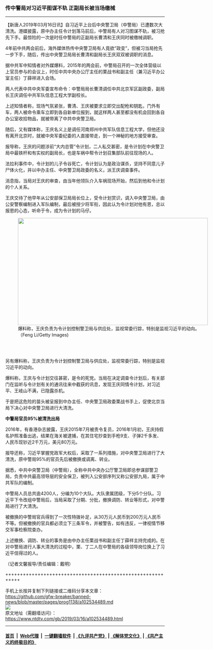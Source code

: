 ### 传中警局对习近平图谋不轨  正副局长被当场缴械
------------------------

<div class="post_content" itemprop="articleBody">
 <p>
  【新唐人2019年03月16日讯】自习近平上台后中央警卫局（中警局）已遭数次大清洗。港媒披露，原中办主任令计划落马前后，中警局有人对习图谋不轨，被习抢先下手。最惊险的一次是时任中警局的正副局长曹清和王庆同时被缴械调职。
 </p>
 <p>
  4年前中共两会前后，海外媒体热传中央警卫局有人竟欲“政变”，但被习当局抢先一步下手，随后，传出中央警卫局局长曹清和副局长王庆双双被调职的消息。
 </p>
 <p>
  据中共军中知情者对外媒爆料，2015年的两会前，中警局召开的一次全体营级以上官员参与的会议上，时任中共中央办公厅主任的栗战书和副主任（兼习近平办公室主任）丁薛祥进入会场。
 </p>
 <p>
  两人代表中共中央军委宣布命令：中警局局长曹清调任中共北京军区副政委，副局长王庆调任中共军队信息工程大学副校长。
 </p>
 <p>
  上述知情者称，现场气氛紧张，曹清、王庆被要求立即交出配枪和钥匙，门外有车，两人被命令乘车立即到各自新单位报到，就这样两人甚至都没有机会回到各自办公室收拾物品，就被带离了中共中央警卫局。
 </p>
 <p>
  随后，又有媒体称，王庆名义上是调任河南郑州中共军队信息工程大学，但他还没有离开北京时，就被中央军委纪委的人直接带走，到一个神秘的地方接受审查。
 </p>
 <p>
  报导称，王庆的问题涉前“大内总管”令计划，二人私交甚密，是令计划在中央警卫局中最铁杆和有实权的副局长，也是车祸中帮令计划召集部队前往现场的人。
 </p>
 <p>
  法拉利事件中，令计划的儿子令谷死亡，令计划认为是政治谋杀，坚持不同意儿子尸体火化，并以中办主任、中央警卫局政委的名义，派王庆调查事件。
 </p>
 <p>
  消息指，当局对王庆的审查，由当年他领队介入车祸现场开始，然后到他和令计划的个人关系。
 </p>
 <p>
  王庆交待了他早年从公安部保卫局局长位上，受令计划赏识，调入中央警卫局，由公安警察编制进入军队编制，最后被授少将军衔，因此认为令计划对他有恩，总以报恩的心态，听命于令，成为令计划的马仔。
 </p>
 <figure class="wp-caption alignnone" id="attachment_102534491" style="width: 600px">
  <a href="https://www.ntdtv.com/assets/uploads/2019/03/285413-6.jpg">
   <img alt="" class="size-medium wp-image-102534491" height="338" src="https://www.ntdtv.com/assets/uploads/2019/03/285413-6-600x338.jpg" width="600"/>
  </a>
  <br/><figcaption class="wp-caption-text">
   爆料称，王庆负责为令计划控制警卫局与供应处，监视常委行踪，特别是监视习近平的动向。（Feng Li/Getty Images)
  </figcaption><br/>
 </figure><br/>
 <p>
  另有爆料称，王庆负责为令计划控制警卫局与供应处，监视常委行踪，特别是监视习近平的动向。
 </p>
 <p>
  爆料称，王庆与令计划交往甚密，是令的死党。当局在决定调查令计划后，有关部门在监听与令计划有关的通讯往来中截获的讯息，发现王庆同情令计划，对习近平、王岐山不满，已隐露杀机。
 </p>
 <p>
  于是把这危险的苗头被呈报到中办主任、中央警卫局政委栗战书手上，促使北京当局下决心对中央警卫局进行大清洗。
 </p>
 <p>
  <strong>
   中警局官员95%被清洗出局
  </strong>
 </p>
 <p>
  2016年，有香港杂志披露，王庆2015年7月被责令复员，2016年1月初，王庆持假名护照准备出逃，结果在海关被逮捕，在其住宅抄查到手枪9支、子弹2千多发、人民币现钞近2千万元，美元80万元。
 </p>
 <p>
  报导还称，习近平掌握党政军大权后，采取了一系列措施，对中央警卫局进行了大清洗，原中警局95%的官员先后被撤换或调离、转业。
 </p>
 <p>
  据悉，中共中央警卫局（中警局），全称中共中央办公厅警卫局即总参谋部警卫局，负责中共最高领导层的安全保卫，被列入公安部序列又称公安部九局，属于中共军队的编制。
 </p>
 <p>
  中警局人员总共逾4200人，分编为10个大队。大队隶属团级，下分5个分队。习近平下令改组中警局后，当局采取了分期、分批，撤换调防、转业等形式，对中警局进行了大清洗。
 </p>
 <p>
  被撤换的中警局官兵得到了一次性特拨补足，从30万元人民币到200万元人民币不等。但被撤换的官兵都必须立下三条军令，并被警告，如有违反，一律视情节移交军事检察院查办。
 </p>
 <p>
  上述撤换、调防、转业的事务是由中办主任栗战书和副主任丁薛祥主持完成的。在对中警局进行人事大清洗的过程中，栗、丁二人在中警局的各级领导岗位换上了习近平信得过的人。
 </p>
 <p>
  （记者文馨报导/责任编辑：戴明）
 </p>
 <div class="single_ad">
 </div>
</div>

+++++++++++++++++++++++++++++++++++++++++++++++++++++++++++<br/><br/>
手机上长按并复制下列链接或二维码分享本文章：<br/>
https://github.com/gfw-breaker/banned-news/blob/master/pages/prog1138/a102534489.md <br/>
<a href='https://github.com/gfw-breaker/banned-news/blob/master/pages/prog1138/a102534489.md'><img src='https://github.com/gfw-breaker/banned-news/blob/master/pages/prog1138/a102534489.md.png'/></a> <br/>
原文地址（需翻墙访问）：https://www.ntdtv.com/gb/2019/03/16/a102534489.html


------------------------
#### [首页](https://github.com/gfw-breaker/banned-news/blob/master/README.md) &nbsp;|&nbsp; [Web代理](https://github.com/labour-camp/helloworld) &nbsp;|&nbsp; [一键翻墙软件](https://github.com/gfw-breaker/nogfw/blob/master/README.md) &nbsp;| [《九评共产党》](https://github.com/gfw-breaker/9ping.md/blob/master/README.md#九评之一评共产党是什么) | [《解体党文化》](https://github.com/gfw-breaker/jtdwh.md/blob/master/README.md) | [《共产主义的终极目的》](https://github.com/gfw-breaker/gczydzjmd.md/blob/master/README.md)

